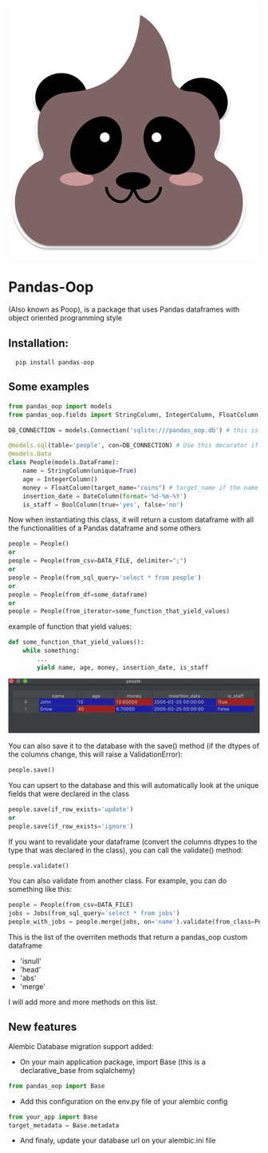 ![image](static/images/poop_sticker.png)
# Pandas-Oop
(Also known as Poop), is a package that uses Pandas dataframes with object oriented programming style

Installation:
- 

```shell script
  pip install pandas-oop
```

Some examples
-

```python
from pandas_oop import models
from pandas_oop.fields import StringColumn, IntegerColumn, FloatColumn, DateColumn, BoolColumn
```
```python
DB_CONNECTION = models.Connection('sqlite:///pandas_oop.db') # this is the same con_string for sqlalchemy engine
```
```python
@models.sql(table='people', con=DB_CONNECTION) # Use this decorator if you want to connect your class to a database
@models.Data
class People(models.DataFrame):
    name = StringColumn(unique=True)
    age = IntegerColumn()
    money = FloatColumn(target_name="coins") # target_name if the name in the csv or table is coins and you want to have a different variable name
    insertion_date = DateColumn(format='%d-%m-%Y')
    is_staff = BoolColumn(true='yes', false='no')
```

Now when instantiating this class, it will return a custom dataframe with all the functionalities of a Pandas
dataframe and some others

```python
people = People()
or
people = People(from_csv=DATA_FILE, delimiter=";")
or
people = People(from_sql_query='select * from people')
or
people = People(from_df=some_dataframe)
or
people = People(from_iterator=some_function_that_yield_values)
```
example of function that yield values:

```python
def some_function_that_yield_values():
    while something:
        ...
        yield name, age, money, insertion_date, is_staff
```

![image](static/images/df.png)

You can also save it to the database with the save() method (if the dtypes of the columns change, this will raise a 
ValidationError):

```python
people.save()
```

You can upsert to the database and this will automatically look at the unique fields that were declared in the class

```python
people.save(if_row_exists='update')
or
people.save(if_row_exists='ignore')
```

If you want to revalidate your dataframe (convert the columns dtypes to the type that was declared in the class), you can 
call the validate() method:

```python
people.validate()
```

You can also validate from another class. For example, you can do something like this:  

```python
people = People(from_csv=DATA_FILE)
jobs = Jobs(from_sql_query='select * from jobs')
people_with_jobs = people.merge(jobs, on='name').validate(from_class=PeopleWithJobs)
```

This is the list of the overriten methods that return a pandas_oop custom dataframe
- 'isnull'
- 'head'
- 'abs'
- 'merge'

I will add more and more methods on this list.


New features
-
Alembic Database migration support added:
- On your main application package, import Base (this is a declarative_base from sqlalchemy)
```python
from pandas_oop import Base
```
- Add this configuration on the env.py file of your alembic config
```python
from your_app import Base
target_metadata = Base.metadata
```
- And finaly, update your database url on your alembic.ini file